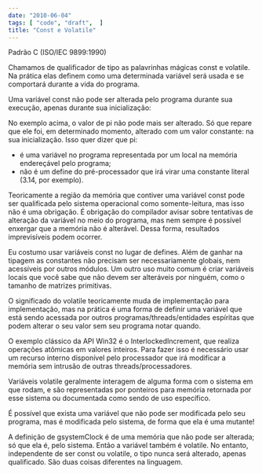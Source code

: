 ```yaml
---
date: "2010-06-04"
tags: [ "code", "draft",  ]
title: "Const e Volatile"
---
```

Padrão C (ISO/IEC 9899:1990)


Chamamos de qualificador de tipo as palavrinhas mágicas const e volatile. Na prática elas definem como uma determinada variável será usada e se comportará durante a vida do programa.

Uma variável const não pode ser alterada pelo programa durante sua execução, apenas durante sua inicialização:


No exemplo acima, o valor de pi não pode mais ser alterado. Só que repare que ele foi, em determinado momento, alterado com um valor constante: na sua inicialização. Isso quer dizer que pi:

 - é uma variável no programa representada por um local na memória endereçável pelo programa;
 - não é um define do pré-processador que irá virar uma constante literal (3.14, por exemplo).

Teoricamente a região da memória que contiver uma variável const pode ser qualificada pelo sistema operacional como somente-leitura, mas isso não é uma obrigação. É obrigação do compilador avisar sobre tentativas de alteração da variável no meio do programa, mas nem sempre é possível enxergar que a memória não é alterável. Dessa forma, resultados imprevisíveis podem ocorrer.

Eu costumo usar variáveis const no lugar de defines. Além de ganhar na tipagem as constantes não precisam ser necessariamente globais, nem acessíveis por outros módulos. Um outro uso muito comum é criar variáveis locais que você sabe que não devem ser alteráveis por ninguém, como o tamanho de matrizes primitivas.


O significado do volatile teoricamente muda de implementação para implementação, mas na prática é uma forma de definir uma variável que está sendo acessada por outros programas/threads/entidades espíritas que podem alterar o seu valor sem seu programa notar quando.

O exemplo clássico da API Win32 é o InterlockedIncrement, que realiza operações atômicas em valores inteiros. Para fazer isso é necessário usar um recurso interno disponível pelo processador que irá modificar a memória sem intrusão de outras threads/processadores.

Variáveis volatile geralmente interagem de alguma forma com o sistema em que rodam, e são representadas por ponteiros para memória retornada por esse sistema ou documentada como sendo de uso específico.

É possível que exista uma variável que não pode ser modificada pelo seu programa, mas é modificada pelo sistema, de forma que ela é uma mutante!


A definição de gsystemClock é de uma memória que não pode ser alterada; só que ela é, pelo sistema. Então a variável também é volatile. No entanto, independente de ser const ou volatile, o tipo nunca será alterado, apenas qualificado. São duas coisas diferentes na linguagem.
